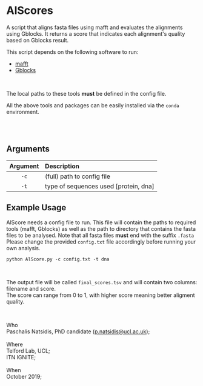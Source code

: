 # AlScores
A script that aligns fasta files using mafft and evaluates the alignments using Gblocks. It returns a score that indicates each alignment's quality based on Gblocks result.


This script depends on the following software to run:
- [mafft](https://mafft.cbrc.jp/alignment/software/) 
- [Gblocks](http://molevol.cmima.csic.es/castresana/Gblocks.html) 
<br>

The local paths to these tools **must** be defined in the config file.
 <br> 

 All the above tools and packages can be easily installed via the ```conda``` environment.
 
 <br> 
 <br>  

## Arguments
Argument    |  Description             
:-------------:|:-----------------------
`-c` | (full) path to config file
`-t` | type of sequences used [protein, dna]

## Example Usage

AlScore needs a config file to run. This file will contain the paths to required tools (mafft, Gblocks) as well as the  path to directory that contains the fasta files to be analysed. Note that all fasta files **must** end with the suffix `.fasta`
<br>
Please change the provided `config.txt` file accordingly before running your own analysis.

```
python AlScore.py -c config.txt -t dna
```

<br>

The output file will be called `final_scores.tsv` and will contain two columns: filename and score. <br>
The score can range from 0 to 1, with higher score meaning better aligment quality.
 
<br>

Who<br> 
 Paschalis Natsidis, PhD candidate (p.natsidis@ucl.ac.uk); <br>
<br>
Where<br>
 Telford Lab, UCL;<br>
 ITN IGNITE; 
<br>
<br>
When<br> 
 October 2019; 
